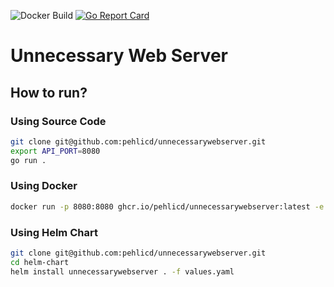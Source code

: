 ![Docker Build](https://github.com/pehlicd/unnecessarywebserver/actions/workflows/main.yml/badge.svg?branch=main)
[![Go Report Card](https://goreportcard.com/badge/github.com/pehlicd/unnecessarywebserver)](https://goreportcard.com/report/github.com/pehlicd/unnecessarywebserver)

# Unnecessary Web Server

## How to run?

### Using Source Code 
```bash
git clone git@github.com:pehlicd/unnecessarywebserver.git
export API_PORT=8080
go run .
```

### Using Docker
```bash
docker run -p 8080:8080 ghcr.io/pehlicd/unnecessarywebserver:latest -e API_PORT=8080
```

### Using Helm Chart
```bash
git clone git@github.com:pehlicd/unnecessarywebserver.git
cd helm-chart
helm install unnecessarywebserver . -f values.yaml
```
